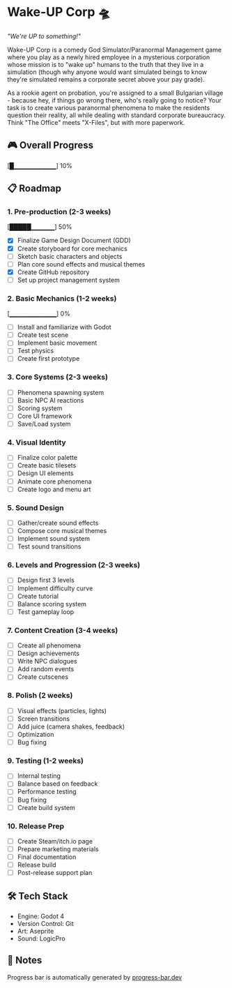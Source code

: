 # Wake-UP Corp 🛸

*"We're UP to something!"*

Wake-UP Corp is a comedy God Simulator/Paranormal Management game where you play as a newly hired employee in a mysterious corporation whose mission is to "wake up" humans to the truth that they live in a simulation (though why anyone would want simulated beings to know they're simulated remains a corporate secret above your pay grade). 

As a rookie agent on probation, you're assigned to a small Bulgarian village - because hey, if things go wrong there, who's really going to notice? Your task is to create various paranormal phenomena to make the residents question their reality, all while dealing with standard corporate bureaucracy. Think "The Office" meets "X-Files", but with more paperwork.

## 🎮 Overall Progress

[█▁▁▁▁▁▁▁▁▁] 10%

## 📋 Roadmap

### 1. Pre-production (2-3 weeks)
[█████▁▁▁▁▁] 50%
- [x] Finalize Game Design Document (GDD)
- [x] Create storyboard for core mechanics
- [ ] Sketch basic characters and objects
- [ ] Plan core sound effects and musical themes
- [x] Create GitHub repository
- [ ] Set up project management system

### 2. Basic Mechanics (1-2 weeks)
[▁▁▁▁▁▁▁▁▁▁] 0%
- [ ] Install and familiarize with Godot
- [ ] Create test scene
- [ ] Implement basic movement
- [ ] Test physics
- [ ] Create first prototype

### 3. Core Systems (2-3 weeks)
- [ ] Phenomena spawning system
- [ ] Basic NPC AI reactions
- [ ] Scoring system
- [ ] Core UI framework
- [ ] Save/Load system

### 4. Visual Identity
- [ ] Finalize color palette
- [ ] Create basic tilesets
- [ ] Design UI elements
- [ ] Animate core phenomena
- [ ] Create logo and menu art

### 5. Sound Design
- [ ] Gather/create sound effects
- [ ] Compose core musical themes
- [ ] Implement sound system
- [ ] Test sound transitions

### 6. Levels and Progression (2-3 weeks)
- [ ] Design first 3 levels
- [ ] Implement difficulty curve
- [ ] Create tutorial
- [ ] Balance scoring system
- [ ] Test gameplay loop

### 7. Content Creation (3-4 weeks)
- [ ] Create all phenomena
- [ ] Design achievements
- [ ] Write NPC dialogues
- [ ] Add random events
- [ ] Create cutscenes

### 8. Polish (2 weeks)
- [ ] Visual effects (particles, lights)
- [ ] Screen transitions
- [ ] Add juice (camera shakes, feedback)
- [ ] Optimization
- [ ] Bug fixing

### 9. Testing (1-2 weeks)
- [ ] Internal testing
- [ ] Balance based on feedback
- [ ] Performance testing
- [ ] Bug fixing
- [ ] Create build system

### 10. Release Prep
- [ ] Create Steam/itch.io page
- [ ] Prepare marketing materials
- [ ] Final documentation
- [ ] Release build
- [ ] Post-release support plan

## 🛠️ Tech Stack
- Engine: Godot 4
- Version Control: Git
- Art: Aseprite
- Sound: LogicPro

## 📝 Notes
Progress bar is automatically generated by [progress-bar.dev](https://progress-bar.dev/)
